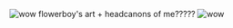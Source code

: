  ![wow](https://media.discordapp.net/attachments/1244115669088473098/1244919501997342761/Untitled196_20240528024534.png?ex=6656dd22&is=66558ba2&hm=f072670d74f38a5922529441ee918f3ed7a324e1b36fe09bc473458e40d9031e&=&format=webp&quality=lossless&width=895&height=546) flowerboy's art + headcanons of me?????  ![wow](https://media.discordapp.net/attachments/1244115669088473098/1246750015863525457/Screen_Shot_2024-06-02_at_4.10.01_AM.png?ex=665e2eaf&is=665cdd2f&hm=3a33969d6ebcaeae54ad683b168e7d0fdf2f14a3df81296b5f9639572285086a&=&format=webp&quality=lossless&width=849&height=584)


